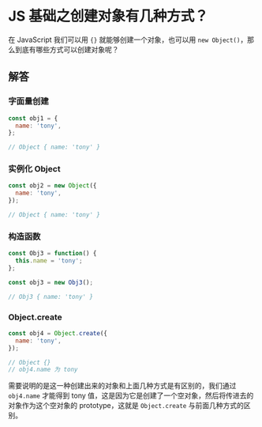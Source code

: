 # JS 基础之创建对象有几种方式？

在 JavaScript 我们可以用 `{}` 就能够创建一个对象，也可以用 `new Object()`，那么到底有哪些方式可以创建对象呢？

## 解答

### 字面量创建

```js
const obj1 = {
  name: 'tony',
};

// Object { name: 'tony' }
```

### 实例化 Object

```js
const obj2 = new Object({
  name: 'tony',
});

// Object { name: 'tony' }
```

### 构造函数

```js
const Obj3 = function() {
  this.name = 'tony';
};

const obj3 = new Obj3();

// Obj3 { name: 'tony' }
```

### Object.create

```js
const obj4 = Object.create({
  name: 'tony',
});

// Object {}
// obj4.name 为 tony
```

需要说明的是这一种创建出来的对象和上面几种方式是有区别的，我们通过 `obj4.name` 才能得到 tony 值，这是因为它是创建了一个空对象，然后将传进去的对象作为这个空对象的 prototype，这就是 `Object.create` 与前面几种方式的区别。
